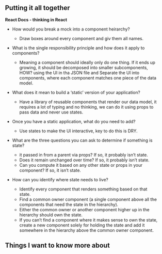 ## Putting it all together 

**React Docs - thinking in React**

- How would you break a mock into a component heirarchy?
    - Draw boxes around every component and giv them all names.
- What is the single responsibility principle and how does it apply to components?
    - Meaning a component should ideally only do one thing. If it ends up growing, it should be decomposed into smaller subcomponents, HOW? using the UI in tha JSON file and Separate the UI into components, where each component matches one piece of the data model.


- What does it mean to build a ‘static’ version of your application?
    - Have a library of reusable components that render our data model, it requires a lot of typing and no thinking, we can do it using props to pass data and never use states.
- Once you have a static application, what do you need to add?
    - Use states to make the UI interactive, key to do this is DRY.
- What are the three questions you can ask to determine if something is state?
    - it passed in from a parent via props? If so, it probably isn’t state.
    - Does it remain unchanged over time? If so, it probably isn’t state.
    - Can you compute it based on any other state or props in your component? If so, it isn’t state.
- How can you identify where state needs to live?
    - Identify every component that renders something based on that state.
    - Find a common owner component (a single component above all the components that need the state in the hierarchy).
    - Either the common owner or another component higher up in the hierarchy should own the state.
    - If you can’t find a component where it makes sense to own the state, create a new component solely for holding the state and add it somewhere in the hierarchy above the common owner component.


## Things I want to know more about